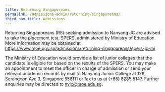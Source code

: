 ```yaml
---
title: Returning Singaporeans
permalink: /admissions-admin/returning-singaporeans/
third_nav_title: Admissions
---
```

Returning Singaporeans (RS) seeking admission to Nanyang JC are advised to take the placement test, SPERS, administered by Ministry of Education. More information may be obtained at https://www.moe.gov.sg/admissions/returning-singaporeans/spers-jc-mi

The Ministry of Education would provide a list of junior colleges that the candidate is eligible for based on the results of the SPERS. You may make an appointment to meet the officer in charge of admission or send your relevant academic records by mail to Nanyang Junior College at 128, Serangoon Ave 3, Singapore 556111 or fax to us at (+65) 6285 5147. Further enquiries may be directed to nyjc@moe.edu.sg.
